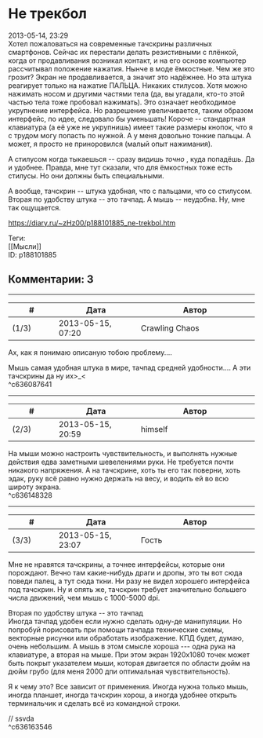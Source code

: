 Не трекбол
==========

  
2013-05-14, 23:29  
 Хотел пожаловаться на современные тачскрины различных смартфонов. Сейчас их перестали делать резистивными с плёнкой, когда от продавливания возникал контакт, и на его основе компьютер рассчитывал положение нажатия. Нынче в моде ёмкостные. Чем же это грозит? Экран не продавливается, а значит это надёжнее. Но эта штука реагирует только на нажатие ПАЛЬЦА. Никаких стилусов. Хотя можно нажимать носом и другими частями тела (да, вы угадали, кто-то этой частью тела тоже пробовал нажимать). Это означает необходимое укрупнение интерфейса. Но разрешение увеличивается, таким образом интерфейс, по идее, следовало бы уменьшать! Короче -- стандартная клавиатура (а её уже не укрупнишь) имеет такие размеры кнопок, что я с трудом могу попасть по нужной. А у меня довольно тонкие пальцы. А может, я просто не приноровился (малый опыт нажимания).   
   
 А стилусом когда тыкаешься -- сразу видишь  *точно*  , куда попадёшь. Да и удобнее. Правда, мне тут сказали, что для ёмкостных тоже есть стилусы. Но они должны быть специальными.   
   
 А вообще, тачскрин -- штука удобная, что с пальцами, что со стилусом. Вторая по удобству штука -- это тачпад. А мышь -- неудобна. Ну, мне так ощущается.   
  
<https://diary.ru/~zHz00/p188101885_ne-trekbol.htm>  
  
Теги:  
[[Мысли]]  
ID: p188101885  


Комментарии: 3
--------------

  


---



|         #         |              Дата              |                     Автор                     |           ID           |
| --- | --- | --- | --- |
| (1/3) | 2013-05-15, 07:20 | Crawling Chaos | c636087641 |

  
 Ах, как я понимаю описаную тобою проблему....   
   
 Мышь самая удобная штука в мире, тачпад средней удобности.... А эти тачскрины да ну их>\_<   
 ^c636087641

---



|         #         |              Дата              |                     Автор                     |           ID           |
| --- | --- | --- | --- |
| (2/3) | 2013-05-15, 20:59 | himself | c636148328 |

  
 На мыши можно настроить чувствительность, и выполнять нужные действия едва заметными шевелениями руки. Не требуется почти никакого напряжения. А на тачскрине, хоть ты его так поверни, хоть эдак, руку всё равно нужно держать на весу, и водить ей во всю широту экрана.   
 ^c636148328

---



|         #         |              Дата              |                     Автор                     |           ID           |
| --- | --- | --- | --- |
| (3/3) | 2013-05-15, 23:07 | Гость | c636163546 |

  
 Мне не нравятся тачскрины, а точнее интерфейсы, которые они порождают. Вечно там какие-нибудь драги и дропы, это ты вот сюда поведи палец, а тут сюда ткни. Ни разу не видел хорошего интерфейса под тачскрин. Ну и опять же, тачскрин требует значительно большего числа движений, чем мышь с 1000-5000 dpi.   
   
  Вторая по удобству штука -- это тачпад    
 Иногда тачпад удобен если нужно сделать одну-де манипуляции. Но попробуй порисовать при помощи тачпада технические схемы, векторные рисунки или обработать изображение. КПД будет, думаю, очень небольшим. А мышь в этом смысле хороша --- одна рука на клавиатуре, а вторая на мыше. При этом экран 1920х1080 точек может быть покрыт указателем мыши, которая двигается по области дюйм на дюйм грубо (для меня 2000 дпи оптимальная чувствительность).   
   
 Я к чему это? Все зависит от применения. Иногда нужна только мышь, иногда планшет, иногда тачскрин хорош, а иногда удобнее открыть терминальчик и сделать всё из командной строки.   
   
 // ssvda   
 ^c636163546